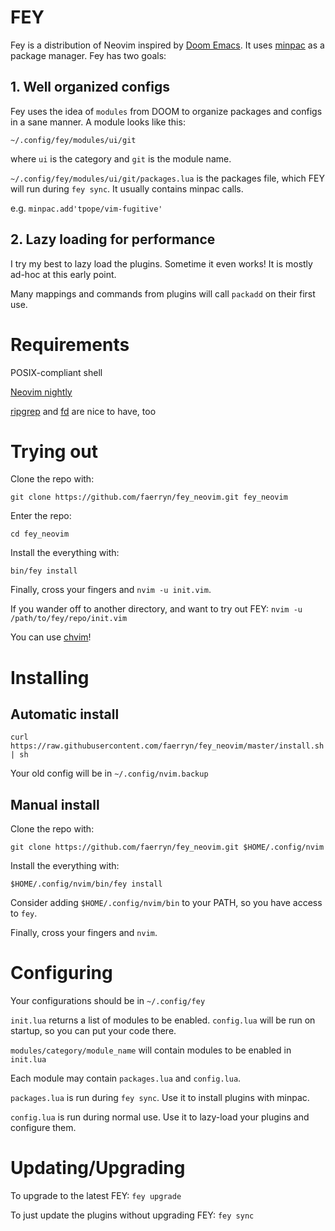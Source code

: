 # FEY
Fey is a distribution of Neovim inspired by [Doom Emacs](https://github.com/hlissner/doom-emacs). It uses [minpac](https://github.com/k-takata/minpac) as a package manager. Fey has two goals:

## 1. Well organized configs
Fey uses the idea of `modules` from DOOM to organize packages and configs in a sane manner. A module looks like this:

`~/.config/fey/modules/ui/git`

where `ui` is the category and `git` is the module name.

`~/.config/fey/modules/ui/git/packages.lua` is the packages file, which FEY will run during `fey sync`. It usually contains minpac calls.

e.g. `minpac.add'tpope/vim-fugitive'`

## 2. Lazy loading for performance
I try my best to lazy load the plugins. Sometime it even works! It is mostly ad-hoc at this early point.

Many mappings and commands from plugins will call `packadd` on their first use.

# Requirements
POSIX-compliant shell

[Neovim nightly](https://github.com/neovim/neovim/releases/nightly)

[ripgrep](https://github.com/BurntSushi/ripgrep) and [fd](https://github.com/sharkdp/fd) are nice to have, too

# Trying out

Clone the repo with:

`git clone https://github.com/faerryn/fey_neovim.git fey_neovim`

Enter the repo:

`cd fey_neovim`

Install the everything with:

`bin/fey install`

Finally, cross your fingers and `nvim -u init.vim`.

If you wander off to another directory, and want to try out FEY:
`nvim -u /path/to/fey/repo/init.vim`

You can use [chvim](https://github.com/faerryn/chvim)!

# Installing

## Automatic install
`curl https://raw.githubusercontent.com/faerryn/fey_neovim/master/install.sh | sh`

Your old config will be in `~/.config/nvim.backup`

## Manual install
Clone the repo with:

`git clone https://github.com/faerryn/fey_neovim.git $HOME/.config/nvim`

Install the everything with:

`$HOME/.config/nvim/bin/fey install`

Consider adding `$HOME/.config/nvim/bin` to your PATH, so you have access to `fey`.

Finally, cross your fingers and `nvim`.

# Configuring
Your configurations should be in `~/.config/fey`

`init.lua` returns a list of modules to be enabled.
`config.lua` will be run on startup, so you can put your code there.

`modules/category/module_name` will contain modules to be enabled in `init.lua`

Each module may contain `packages.lua` and `config.lua`.

`packages.lua` is run during `fey sync`. Use it to install plugins with minpac.

`config.lua` is run during normal use. Use it to lazy-load your plugins and configure them.

# Updating/Upgrading
To upgrade to the latest FEY:
`fey upgrade`

To just update the plugins without upgrading FEY:
`fey sync`
